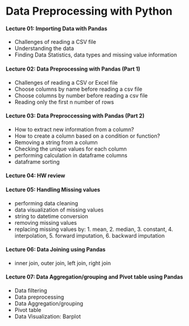 # Data Preprocessing with Python

#### Lecture 01: Importing Data with Pandas
- Challenges of reading a CSV file
- Understanding the data
- Finding Data Statistics, data types and missing value information

#### Lecture 02: Data Preprocessing with Pandas (Part 1)
- Challenges of reading a CSV or Excel file
- Choose columns by name before reading a csv file
- Choose columns by number before reading a csv file
- Reading only the first n number of rows

#### Lecture 03: Data Preproccessing with Pandas (Part 2)
- How to extract new information from a column?
- How to create a column based on a condition or function?
- Removing a string from a column
- Checking the unique values for each column
- performing calculation in dataframe columns
- dataframe sorting

#### Lecture 04: HW review

#### Lecture 05: Handling Missing values
- performing data cleaning
- data visualization of missing values
- string to datetime conversion
- removing missing values
- replacing missing values by: 1. mean, 2. median, 3. constant, 4. interpolation, 5. forward imputation, 6. backward imputation

#### Lecture 06: Data Joining using Pandas
- inner join, outer join, left join, right join

#### Lecture 07: Data Aggregation/grouping and Pivot table using Pandas
- Data filtering
- Data preprocessing
- Data Aggregation/grouping 
- Pivot table
- Data Visualization: Barplot
